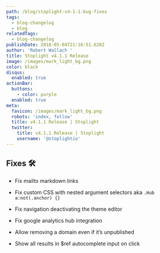 ```yaml
---
path: /blog/stoplight-v4-1-1-bug-fixes
tags:
  - blog-changelog
  - blog
relatedTags:
  - blog-changelog
publishDate: 2018-05-04T21:16:51.628Z
author: 'Robert Wallach '
title: Stoplight v4.1.1 Release
image: /images/mark_light_bg.png
color: black
disqus:
  enabled: true
actionBar:
  buttons:
    - color: purple
  enabled: true
meta:
  favicon: /images/mark_light_bg.png
  robots: 'index, follow'
  title: v4.1.1 Release | Stoplight
  twitter:
    title: v4.1.1 Release | Stoplight
    username: '@stoplightio'
---
```

## Fixes 🛠

* Fix mailto markdown links

* Fix custom CSS with nested argument selectors aka `.Hub a:not(.anchor) {}`

* Fix navigation deactivating the theme editor

* Fix google analytics hub integration

* Allow removing a domain even if it’s unpublished

* Show all results in $ref autocomplete input on click
